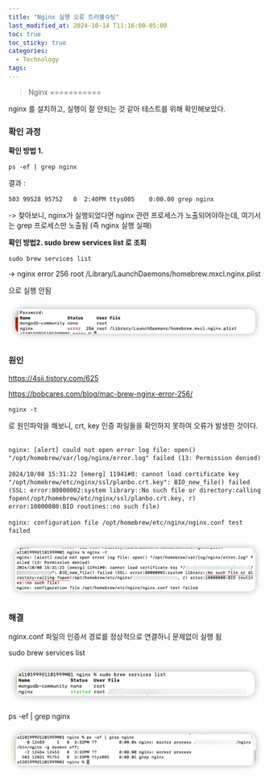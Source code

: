 ```yaml
---
title: "Nginx 실행 오류 트러블슈팅"
last_modified_at: 2024-10-14 T11:16:00-05:00
toc: true
toc_sticky: true
categories:
  - Technology
tags:
---
```


> Nginx
===========

nginx 를 설치하고, 실행이 잘 안되는 것 같아 테스트를 위해 확인해보았다.

### 확인 과정
**확인 방법 1.**
```
ps -ef | grep nginx
```
결과 : 
```
503 99528 95752   0  2:40PM ttys005    0:00.00 grep nginx
```
-> 찾아보니, nginx가 실행되었다면 nginx 관련 프로세스가 노출되어야하는데, 
여기서는 grep 프로세스만 노출됨 (즉 nginx 실행 실패)

**확인 방법2. sudo brew services list 로 조회**

``````
sudo brew services list
``````
-> nginx error 256 root /Library/LaunchDaemons/homebrew.mxcl.nginx.plist

으로 실행 안됨

<img src="/images/Tech/Nginx/first/1.png">

### 원인

https://4sii.tistory.com/625

https://bobcares.com/blog/mac-brew-nginx-error-256/

```
nginx -t
```

로 원인파악을 해보니, crt, key 인증 파일들을 확인하지 못하여 오류가 발생한 것이다.

```

nginx: [alert] could not open error log file: open() "/opt/homebrew/var/log/nginx/error.log" failed (13: Permission denied)

2024/10/08 15:31:22 [emerg] 11941#0: cannot load certificate key "/opt/homebrew/etc/nginx/ssl/planbo.crt.key": BIO_new_file() failed (SSL: error:80000002:system library::No such file or directory:calling fopen(/opt/homebrew/etc/nginx/ssl/planbo.crt.key, r) error:10000080:BIO routines::no such file)

nginx: configuration file /opt/homebrew/etc/nginx/nginx.conf test failed

```
<img src="/images/Tech/Nginx/first/2.png">

### 해결
nginx.conf 파일의 인증서 경로를 정상적으로 연결하니 문제없이 실행 됨

sudo brew services list

<img src="/images/Tech/Nginx/first/3.png">


ps -ef | grep nginx

<img src="/images/Tech/Nginx/first/4.png">